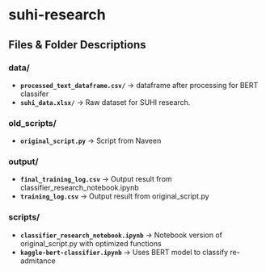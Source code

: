 # suhi-research

## Files & Folder Descriptions

### **data/**
- **`processed_text_dataframe.csv/`** → dataframe after processing for BERT classifer
- **`suhi_data.xlsx/`** → Raw dataset for SUHI research.

### **old_scripts/**
- **`original_script.py`** → Script from Naveen 

### **output/**
- **`final_training_log.csv`** → Output result from classifier_research_notebook.ipynb
- **`training_log.csv`** → Output result from original_script.py

### **scripts/**
- **`classifier_research_notebook.ipynb`** → Notebook version of original_script.py with optimized functions
- **`kaggle-bert-classifier.ipynb`** → Uses BERT model to classify re-admitance